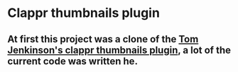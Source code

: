 # Clappr thumbnails plugin

## At first this project was a clone of the [Tom Jenkinson's clappr thumbnails plugin](https://github.com/tjenkinson/clappr-thumbnails-plugin), a lot of the current code was written he.
